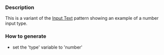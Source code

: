 ### Description
This is a variant of the [Input Text](./?p=atoms-input-text) pattern showing an example of a number input type.

### How to generate
* set the 'type' variable to 'number'
